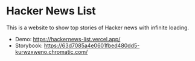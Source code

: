 # Hacker News List

This is a website to show top stories of Hacker news with infinite loading.

- Demo: https://hackernews-list.vercel.app/
- Storybook: https://63d7085a4e0601fbed480dd5-kurwzxweno.chromatic.com/
